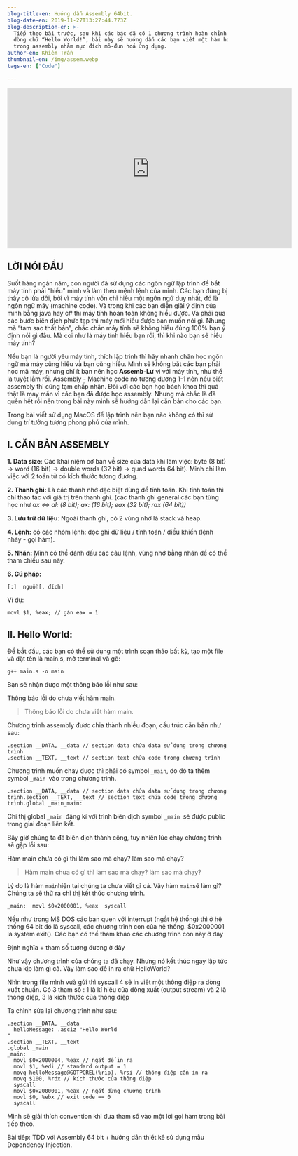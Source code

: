 ```yaml
---
blog-title-en: Hướng dẫn Assembly 64bit.
blog-date-en: 2019-11-27T13:27:44.773Z
blog-description-en: >-
  Tiếp theo bài trước, sau khi các bác đã có 1 chương trình hoàn chỉnh hiển thị
  dòng chữ “Hello World!”, bài này sẽ hướng dẫn các bạn viết một hàm hoàn chỉnh
  trong assembly nhằm mục đích mô-đun hoá ứng dụng.
author-en: Khiêm Trần
thumbnail-en: /img/assem.webp
tags-en: ["Code"]

---
```

<iframe width="650" height="365" src="https://www.youtube.com/embed/0esP0h6SWZ4" frameborder="0" allow="accelerometer; autoplay; encrypted-media; gyroscope; picture-in-picture" allowfullscreen></iframe>

## LỜI NÓI ĐẦU

Suốt hàng ngàn năm, con người đã sử dụng các ngôn ngữ lập trình để bắt máy tính phải “hiểu" mình và làm theo mệnh lệnh của mình. Các bạn đừng bị thầy cô lừa dối, bởi vì máy tính vốn chỉ hiểu một ngôn ngữ duy nhất, đó là ngôn ngữ máy (machine code). Và trong khi các bạn diễn giải ý định của mình bằng java hay c# thì máy tính hoàn toàn không hiểu được. Và phải qua các bước biên dịch phức tạp thì máy mới hiểu được bạn muốn nói gì. Nhưng mà “tam sao thất bản", chắc chắn máy tính sẽ không hiểu đúng 100% bạn ý định nói gì đâu. Mà coi như là máy tính hiểu bạn rồi, thì khi nào bạn sẽ hiểu máy tính?

Nếu bạn là người yêu máy tính, thích lập trình thì hãy nhanh chân học ngôn ngữ mà máy cũng hiểu và bạn cũng hiểu. Mình sẽ không bắt các bạn phải học mã máy, nhưng chí ít bạn nên học **Assemb-Lư** vì với máy tính, như thế là tuyệt lắm rồi. Assembly - Machine code nó tương đương 1-1 nên nếu biết assembly thì cũng tạm chấp nhận. Đối với các bạn học bách khoa thì quả thật là may mắn vì các bạn đã được học assembly. Nhưng mà chắc là đã quên hết rồi nên trong bài này mình sẽ hướng dẫn lại căn bản cho các bạn.

Trong bài viết sử dụng MacOS để lập trình nên bạn nào không có thì sử dụng trí tưởng tượng phong phú của mình.

## I. CĂN BẢN ASSEMBLY

**1. Data size**: Các khái niệm cơ bản về size của data khi làm việc: byte (8 bit) -> word (16 bit) -> double words (32 bit) -> quad words 64 bit). Mình chỉ làm việc với 2 toán tử có kích thước tương đương.

**2. Thanh ghi:** Là các thanh nhớ đặc biệt dùng để tính toán. Khi tính toán thì chỉ thao tác với giá trị trên thanh ghi. (các thanh ghi general các bạn từng học như _ax <=> al: (8 bit); ax: (16 bit); eax (32 bit); rax (64 bit))_

**3. Lưu trữ dữ liệu**: Ngoài thanh ghi, có 2 vùng nhớ là stack và heap.

**4. Lệnh:** có các nhóm lệnh: đọc ghi dữ liệu / tính toán / điều khiển (lệnh nhảy - gọi hàm).

**5. Nhãn:** Mình có thể đánh dấu các câu lệnh, vùng nhớ bằng nhãn để có thể tham chiếu sau này.

**6. Cú pháp:**

```
[:]  nguồn[, đích]
```

Ví dụ:

```
movl $1, %eax; // gán eax = 1
```

## II. Hello World:

Để bắt đầu, các bạn có thể sử dụng một trình soạn thảo bất kỳ, tạo một file và đặt tên là main.s, mở terminal và gõ:

```
g++ main.s -o main
```

Bạn sẽ nhận được một thông báo lỗi như sau:

Thông báo lỗi do chưa viết hàm main.

> Thông báo lỗi do chưa viết hàm main.

Chương trình assembly được chia thành nhiều đoạn, cấu trúc căn bản như sau:

```
.section __DATA, __data // section data chứa data sử dụng trong chương trình
.section __TEXT, __text // section text chứa code trong chương trình
```



Chương trình muốn chạy được thì phải có symbol `_main`, do đó ta thêm symbol `_main `vào trong chương trình.

```
.section __DATA, __data // section data chứa data sử dụng trong chương trình.section __TEXT, __text // section text chứa code trong chương trình.global _main_main:
```

Chỉ thị global `_main `đăng kí với trình biên dịch symbol `_main `sẽ được public trong giai đoạn liên kết.

Bây giờ chúng ta đã biên dịch thành công, tuy nhiên lúc chạy chương trình sẽ gặp lỗi sau:

Hàm main chưa có gì thì làm sao mà chạy? làm sao mà chạy?

> Hàm main chưa có gì thì làm sao mà chạy? làm sao mà chạy?

Lý do là hàm `main`hiện tại chúng ta chưa viết gì cả. Vậy hàm `main`sẽ làm gì? Chúng ta sẽ thử ra chỉ thị kết thúc chương trình.

```
_main:  movl $0x2000001, %eax  syscall
```

Nếu như trong MS DOS các bạn quen với interrupt (ngắt hệ thống) thì ở hệ thống 64 bit đó là syscall, các chương trình con của hệ thống. $0x2000001 là system exit(). Các bạn có thể tham khảo các chương trình con này ở đây

Định nghĩa + tham số tương đương ở đây

Như vậy chương trình của chúng ta đã chạy. Nhưng nó kết thúc ngay lập tức chưa kịp làm gì cả. Vậy làm sao để in ra chữ HelloWorld?

Nhìn trong file mình vưà gửi thì syscall 4 sẽ in viết một thông điệp ra dòng xuất chuẩn. Có 3 tham số : 1 là kí hiệu của dòng xuất (output stream) và 2 là thông điệp, 3 là kích thước của thông điệp

Ta chỉnh sửa lại chương trình như sau:

```
.section __DATA, __data
  helloMessage: .asciz "Hello World
"
.section __TEXT, __text
.global _main
_main:
  movl $0x2000004, %eax // ngắt để in ra
  movl $1, %edi // standard output = 1
  movq helloMessage@GOTPCREL(%rip), %rsi // thông điệp cần in ra
  movq $100, %rdx // kích thước của thông điệp
  syscall  
  movl $0x2000001, %eax // ngắt dừng chương trình
  movl $0, %ebx // exit code == 0
  syscall
```

Mình sẽ giải thích convention khi đưa tham số vào một lời gọi hàm trong bài tiếp theo. 

Bài tiếp: TDD với Assembly 64 bit + hướng dẫn thiết kế sử dụng mẫu Dependency Injection.
